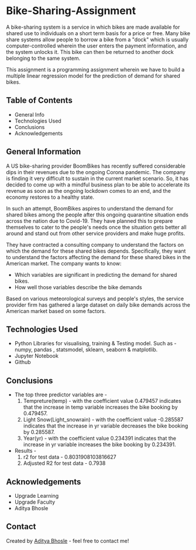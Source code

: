 # Bike-Sharing-Assignment
A bike-sharing system is a service in which bikes are made available for shared use to individuals on a short term basis for a price or free. Many bike share systems allow people to borrow a bike from a "dock" which is usually computer-controlled wherein the user enters the payment information, and the system unlocks it. This bike can then be returned to another dock belonging to the same system.

This assignment is a programming assignment wherein we have to build a multiple linear regression model for the prediction of demand for shared bikes.


## Table of Contents
* General Info
* Technologies Used
* Conclusions
* Acknowledgements



## General Information
A US bike-sharing provider BoomBikes has recently suffered considerable dips in their revenues due to the ongoing Corona pandemic. The company is finding it very difficult to sustain in the current market scenario. So, it has decided to come up with a mindful business plan to be able to accelerate its revenue as soon as the ongoing lockdown comes to an end, and the economy restores to a healthy state. 

In such an attempt, BoomBikes aspires to understand the demand for shared bikes among the people after this ongoing quarantine situation ends across the nation due to Covid-19. They have planned this to prepare themselves to cater to the people's needs once the situation gets better all around and stand out from other service providers and make huge profits.

They have contracted a consulting company to understand the factors on which the demand for these shared bikes depends. Specifically, they want to understand the factors affecting the demand for these shared bikes in the American market. The company wants to know:
- Which variables are significant in predicting the demand for shared bikes.
- How well those variables describe the bike demands

Based on various meteorological surveys and people's styles, the service provider firm has gathered a large dataset on daily bike demands across the American market based on some factors. 



## Technologies Used
- Python Libraries for visualising, training & Testing model. Such as - numpy, pandas , statsmodel, sklearn, seaborn & matplotlib.
- Jupyter Notebook 
- Github



## Conclusions
- The top three predictor variables are -
  1. Tempreture(temp) - with the coefficient value 0.479457 indicates that the increase in temp variable increases the bike booking by 0.479457.
  2. Light Snow(Light_snowrain) - with the coefficient value -0.285587 indicates that the increase in yr variable decreases the bike booking by 0.285587.
  3. Year(yr) - with the coefficient value 0.234391 indicates that the increase in yr variable increases the bike booking by 0.234391.
- Results -
  1. r2 for test data - 0.8031908103816627
  2. Adjusted R2 for test data - 0.7938



## Acknowledgements
- Upgrade Learning
- Upgrade Faculty
- Aditya Bhosle


## Contact
Created by [Aditya Bhosle](https://github.com/adibhosle) - feel free to contact me!
